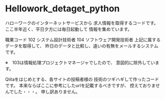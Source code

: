 # Hellowork_detaget_python
ハローワークのインターネットサービスから
求人情報を取得するコードです。
ここ半年近く、平日夕方には毎日起動して
情報を集めています。

職業コード
102 システム設計技術者
104 ソフトウェア開発技術者
上記に属するデータを取得して、
昨日のデータと比較し、違いの有無をメールするシステムです。

※　103は情報処理プロジェクトマネージャでしたので、
意図的に除外しています。

Qiitaをはじめとする、各サイトの投稿者様の
技術のツギハギして作ったコードです。
本来ならばここに参考にしたurlを記載するべきですが、
控えておりませんでした・・・。
申し訳ありません。
